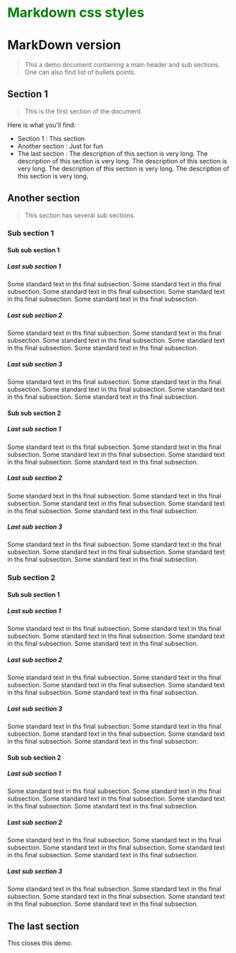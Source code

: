 <style>
.green {
    color: green;
    font-weight:700;
    font-size: 30px;
}
</style>

<div class="green">
    Markdown css styles
</div>
      

# MarkDown version

> This a demo document containing a main header and sub sections. One can also find list of bullets points.

## Section 1

> This is the first section of the document.

Here is what you'll find:
 - Section 1 : This section
 - Another section : Just for fun
 - The last section : The description of this section is very long. The description of this section is very long. The description of this section is very long. The description of this section is very long. The description of this section is very long. 

## Another section

> This section has several sub sections.

### Sub section 1

#### Sub sub section 1

##### Last sub section 1

Some standard text in ths final subsection. Some standard text in ths final subsection. Some standard text in ths final subsection. Some standard text in ths final subsection. Some standard text in ths final subsection. 

##### Last sub section 2

Some standard text in ths final subsection. Some standard text in ths final subsection. Some standard text in ths final subsection. Some standard text in ths final subsection. Some standard text in ths final subsection. 

##### Last sub section 3

Some standard text in ths final subsection. Some standard text in ths final subsection. Some standard text in ths final subsection. Some standard text in ths final subsection. Some standard text in ths final subsection. 

#### Sub sub section 2

##### Last sub section 1

Some standard text in ths final subsection. Some standard text in ths final subsection. Some standard text in ths final subsection. Some standard text in ths final subsection. Some standard text in ths final subsection. 

##### Last sub section 2

Some standard text in ths final subsection. Some standard text in ths final subsection. Some standard text in ths final subsection. Some standard text in ths final subsection. Some standard text in ths final subsection. 

##### Last sub section 3

Some standard text in ths final subsection. Some standard text in ths final subsection. Some standard text in ths final subsection. Some standard text in ths final subsection. Some standard text in ths final subsection. 

### Sub section 2

#### Sub sub section 1

##### Last sub section 1

Some standard text in ths final subsection. Some standard text in ths final subsection. Some standard text in ths final subsection. Some standard text in ths final subsection. Some standard text in ths final subsection. 

##### Last sub section 2

Some standard text in ths final subsection. Some standard text in ths final subsection. Some standard text in ths final subsection. Some standard text in ths final subsection. Some standard text in ths final subsection. 

##### Last sub section 3

Some standard text in ths final subsection. Some standard text in ths final subsection. Some standard text in ths final subsection. Some standard text in ths final subsection. Some standard text in ths final subsection. 

#### Sub sub section 2

##### Last sub section 1

Some standard text in ths final subsection. Some standard text in ths final subsection. Some standard text in ths final subsection. Some standard text in ths final subsection. Some standard text in ths final subsection. 

##### Last sub section 2

Some standard text in ths final subsection. Some standard text in ths final subsection. Some standard text in ths final subsection. Some standard text in ths final subsection. Some standard text in ths final subsection. 

##### Last sub section 3

Some standard text in ths final subsection. Some standard text in ths final subsection. Some standard text in ths final subsection. Some standard text in ths final subsection. Some standard text in ths final subsection. 

## The last section

This closes this demo.
